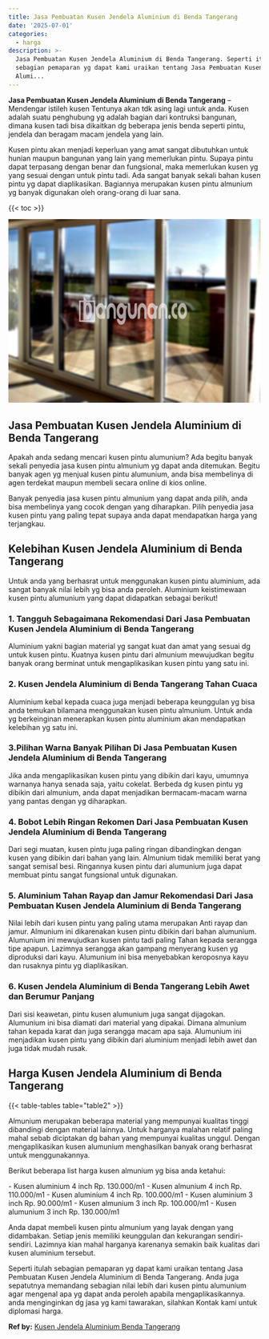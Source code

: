 ```yaml
---
title: Jasa Pembuatan Kusen Jendela Aluminium di Benda Tangerang
date: '2025-07-01'
categories:
  - harga
description: >-
  Jasa Pembuatan Kusen Jendela Aluminium di Benda Tangerang. Seperti itulah
  sebagian pemaparan yg dapat kami uraikan tentang Jasa Pembuatan Kusen Jendela
  Alumi...
---
```


**Jasa Pembuatan Kusen Jendela Aluminium di Benda Tangerang** – Mendengar istileh kusen Tentunya akan tdk asing lagi untuk anda. Kusen adalah suatu penghubung yg adalah bagian dari kontruksi bangunan, dimana kusen tadi bisa dikaitkan dg beberapa jenis benda seperti pintu, jendela dan beragam macam jendela yang lain.

Kusen pintu akan menjadi keperluan yang amat sangat dibutuhkan untuk hunian maupun bangunan yang lain yang memerlukan pintu. Supaya pintu dapat terpasang dengan benar dan fungsional, maka memerlukan kusen yg yang sesuai dengan untuk pintu tadi. Ada sangat banyak sekali bahan kusen pintu yg dapat diaplikasikan. Bagiannya merupakan kusen pintu almunium yg banyak digunakan oleh orang-orang di luar sana.

{{< toc >}}

![Jasa Pembuatan Kusen Jendela Aluminium di Benda Tangerang](/images/harga-kusen-jendela-alumunium-46.png)

## Jasa Pembuatan Kusen Jendela Aluminium di Benda Tangerang

Apakah anda sedang mencari kusen pintu alumunium? Ada begitu banyak sekali penyedia jasa kusen pintu almunium yg dapat anda ditemukan. Begitu banyak agen yg menjual kusen pintu alumunium, anda bisa membelinya di agen terdekat maupun membeli secara online di kios online.

Banyak penyedia jasa kusen pintu almunium yang dapat anda pilih, anda bisa membelinya yang cocok dengan yang diharapkan. Pilih penyedia jasa kusen pintu yang paling tepat supaya anda dapat mendapatkan harga yang terjangkau.

## Kelebihan Kusen Jendela Aluminium di Benda Tangerang

Untuk anda yang berhasrat untuk menggunakan kusen pintu aluminium, ada sangat banyak nilai lebih yg bisa anda peroleh. Aluminium keistimewaan kusen pintu alumunium yang dapat didapatkan sebagai berikut!

### 1\. Tangguh Sebagaimana Rekomendasi Dari Jasa Pembuatan Kusen Jendela Aluminium di Benda Tangerang

Aluminium yakni bagian material yg sangat kuat dan amat yang sesuai dg untuk kusen pintu. Kuatnya kusen pintu dari almunium mewujudkan begitu banyak orang berminat untuk mengaplikasikan kusen pintu yang satu ini.

### 2\. Kusen Jendela Aluminium di Benda Tangerang Tahan Cuaca

Aluminium kebal kepada cuaca juga menjadi beberapa keunggulan yg bisa anda temukan bilamana menggunakan kusen pintu almunium. Untuk anda yg berkeinginan menerapkan kusen pintu aluminium akan mendapatkan kelebihan yg satu ini.

### 3.Pilihan Warna Banyak Pilihan Di Jasa Pembuatan Kusen Jendela Aluminium di Benda Tangerang

Jika anda mengaplikasikan kusen pintu yang dibikin dari kayu, umumnya warnanya hanya senada saja, yaitu cokelat. Berbeda dg kusen pintu yg dibikin dari almunium, anda dapat menjadikan bermacam-macam warna yang pantas dengan yg diharapkan.

### 4\. Bobot Lebih Ringan Rekomen Dari Jasa Pembuatan Kusen Jendela Aluminium di Benda Tangerang

Dari segi muatan, kusen pintu juga paling ringan dibandingkan dengan kusen yang dibikin dari bahan yang lain. Almunium tidak memiliki berat yang sangat semisal besi. Ringannya kusen pintu dari alumunium juga dapat membuat pintu sangat fungsional untuk digunakan.

### 5\. Aluminium Tahan Rayap dan Jamur Rekomendasi Dari Jasa Pembuatan Kusen Jendela Aluminium di Benda Tangerang

Nilai lebih dari kusen pintu yang paling utama merupakan Anti rayap dan jamur. Almunium ini dikarenakan kusen pintu dibikin dari bahan alumunium. Alumunium ini mewujudkan kusen pintu tadi paling Tahan kepada serangga tipe apapun. Lazimnya serangga akan gampang menyerang kusen yg diproduksi dari kayu. Alumunium ini bisa menyebabkan keroposnya kayu dan rusaknya pintu yg diaplikasikan.

### 6\. Kusen Jendela Aluminium di Benda Tangerang Lebih Awet dan Berumur Panjang

Dari sisi keawetan, pintu kusen alumunium juga sangat dijagokan. Alumunium ini bisa diamati dari material yang dipakai. Dimana almunium tahan kepada karat dan juga serangga macam apa saja. Alumunium ini menjadikan kusen pintu yang dibikin dari aluminium menjadi lebih awet dan juga tidak mudah rusak.

## Harga Kusen Jendela Aluminium di Benda Tangerang

{{< table-tables table="table2" >}}

Almunium merupakan beberapa material yang mempunyai kualitas tinggi dibandingi dengan material lainnya. Untuk harganya malahan relatif paling mahal sebab diciptakan dg bahan yang mempunyai kualitas unggul. Dengan mengaplikasikan kusen alumunium menghasilkan banyak orang berhasrat untuk menggunakannya.

Berikut beberapa list harga kusen almunium yg bisa anda ketahui:

\- Kusen aluminium 4 inch Rp. 130.000/m1 - Kusen almunium 4 inch Rp. 110.000/m1 - Kusen aluminium 4 inch Rp. 100.000/m1 - Kusen aluminium 3 inch Rp. 90.000/m1 - Kusen almunium 3 inch Rp. 100.000/m1 - Kusen alumunium 3 inch Rp. 130.000/m1

Anda dapat membeli kusen pintu almunium yang layak dengan yang didambakan. Setiap jenis memiliki keunggulan dan kekurangan sendiri-sendiri. Lazimnya kian mahal harganya karenanya semakin baik kualitas dari kusen aluminium tersebut.

Seperti itulah sebagian pemaparan yg dapat kami uraikan tentang Jasa Pembuatan Kusen Jendela Aluminium di Benda Tangerang. Anda juga sepatutnya memandang sebagian nilai lebih dari kusen pintu alumunium agar mengenal apa yg dapat anda peroleh apabila mengaplikasikannya. anda menginginkan dg jasa yg kami tawarakan, silahkan Kontak kami untuk diplomasi harga.

**Ref by:** [Kusen Jendela Aluminium Benda Tangerang](https://id.wikipedia.org/wiki/Kusen)
